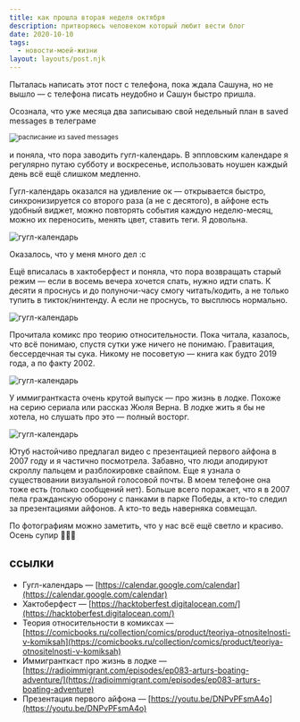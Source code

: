 ```yaml
---
title: как прошла вторая неделя октября
description: притворяюсь человеком который любит вести блог
date: 2020-10-10
tags:
  - новости-моей-жизни
layout: layouts/post.njk
---
```


Пыталась написать этот пост с телефона, пока ждала Сашуна, но не вышло — с телефона писать неудобно и Сашун быстро пришла.

Осознала, что уже месяца два записываю свой недельный план в saved messages в телеграме

<small>![расписание из saved messages](../../img/sm-schedule.png)</small>

и поняла, что пора заводить гугл-календарь. В эппловским календаре я регулярно путаю субботу и воскресенье, использовать ноушен каждый день всё ещё слишком медленно.

Гугл-календарь оказался на удивление ок — открывается быстро, синхронизируется со второго раза (а не с десятого), в айфоне есть удобный виджет, можно повторять события каждую неделю-месяц, можно их переносить, менять цвет, ставить теги. Я довольна.

![гугл-календарь](../../img/google-calendar.png)

Оказалось, что у меня много дел :с

Ещё вписалась в хактоберфест и поняла, что пора возвращать старый режим — если в восемь вечера хочется спать, нужно идти спать. К десяти я проснусь и до полуночи-часу смогу читать/кодить, а не только тупить в тикток/нинтенду. А если не проснусь, то высплюсь нормально. 

![гугл-календарь](../../img/101020-1.jpg)

Прочитала комикс про теорию относительности. Пока читала, казалось, что всё понимаю, спустя сутки уже ничего не понимаю. Гравитация, бессердечная ты сука. Никому не посоветую — книга как будто 2019 года, а по факту 2002.

![гугл-календарь](../../img/101020-2.jpg)

У иммигранткаста очень крутой выпуск — про жизнь в лодке. Похоже на серию сериала или рассказ Жюля Верна. В лодке жить я бы не хотела, но слушать про это — полный восторг.

![гугл-календарь](../../img/101020-3.jpg)

Ютуб настойчиво предлагал видео с презентацией первого айфона в 2007 году и я частично посмотрела. Забавно, что люди аподируют скроллу пальцем и разблокировке свайпом. Еще я узнала о существовании визуальной голосовой почты. В моем телефоне она тоже есть (только сообщений нет). Больше всего поражает, что я в 2007 пела гражданскую оборону с панками в парке Победы, а кто-то следил за презентациями айфонов. А кто-то ведь наверняка совмещал.

По фотографиям можно заметить, что у нас всё ещё светло и красиво. Осень супир 🍁🍁🍁

## ссылки

- Гугл-календарь — [https://calendar.google.com/calendar](https://calendar.google.com/calendar)
- Хактоберфест — [https://hacktoberfest.digitalocean.com/](https://hacktoberfest.digitalocean.com/)
- Теория относительности в комиксах — [https://comicbooks.ru/collection/comics/product/teoriya-otnositelnosti-v-komiksah](https://comicbooks.ru/collection/comics/product/teoriya-otnositelnosti-v-komiksah)
- Иммигранткаст про жизнь в лодке — [https://radioimmigrant.com/episodes/ep083-arturs-boating-adventure/](https://radioimmigrant.com/episodes/ep083-arturs-boating-adventure)
- Презентация первого айфона — [https://youtu.be/DNPvPFsmA4o](https://youtu.be/DNPvPFsmA4o)